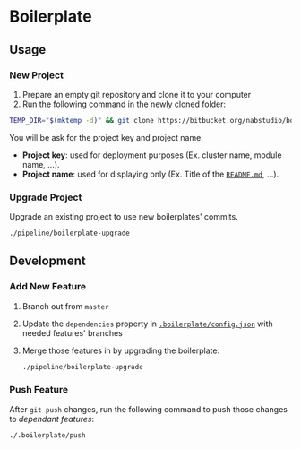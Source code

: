 # Boilerplate

## Usage

### New Project

1. Prepare an empty git repository and clone it to your computer
2. Run the following command in the newly cloned folder:

```bash
TEMP_DIR="$(mktemp -d)" && git clone https://bitbucket.org/nabstudio/boilerplates "${TEMP_DIR}" && "${TEMP_DIR}/pipeline/boilerplate-init" && rm -rf "${TEMP_DIR}"
```

You will be ask for the project key and project name.

- **Project key**: used for deployment purposes (Ex. cluster name, module name, ...).
- **Project name**: used for displaying only (Ex. Title of the [`README.md`](../README.md), ...).

### Upgrade Project

Upgrade an existing project to use new boilerplates' commits.

```bash
./pipeline/boilerplate-upgrade
```

## Development

### Add New Feature

1. Branch out from `master`
2. Update the `dependencies` property in [`.boilerplate/config.json`](./config.json) with needed features' branches
3. Merge those features in by upgrading the boilerplate:

    ```bash
    ./pipeline/boilerplate-upgrade
    ```

### Push Feature

After `git push` changes, run the following command to push those changes to *dependant features*:

```bash
./.boilerplate/push
```
